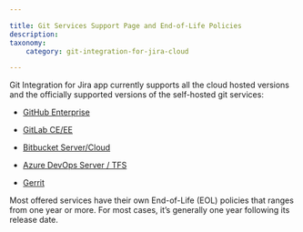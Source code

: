 ```yaml
---

title: Git Services Support Page and End-of-Life Policies
description:
taxonomy:
    category: git-integration-for-jira-cloud

---
```

Git Integration for Jira app currently supports all the cloud hosted versions and the officially supported versions of the self-hosted git services:

*   [GitHub Enterprise](/git-integration-for-jira-cloud/github-enterprise-eol-gij-cloud)

*   [GitLab CE/EE](/git-integration-for-jira-cloud/gitlab-ce-ee-gij-cloud)

*   [Bitbucket Server/Cloud](/git-integration-for-jira-cloud/bitbucket-server-cloud-eol-support-policy-gij-cloud)

*   [Azure DevOps Server / TFS](/git-integration-for-jira-cloud/azure-devops-server-lifecycle-policies-gij-cloud)

*   [Gerrit](/git-integration-for-jira-cloud/gerrit-end-of-life-gij-cloud)


Most offered services have their own End-of-Life (EOL) policies that ranges from one year or more. For most cases, it’s generally one year following its release date.
